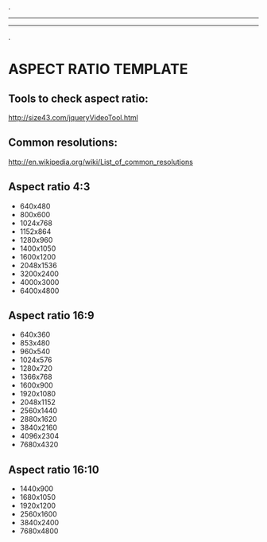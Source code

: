 .
***
***
.
# <a name="aspect-ratio-template"></a>ASPECT RATIO TEMPLATE
## Tools to check aspect ratio:
http://size43.com/jqueryVideoTool.html

## Common resolutions:
http://en.wikipedia.org/wiki/List_of_common_resolutions

## Aspect ratio 4:3
* 640x480
* 800x600
* 1024x768
* 1152x864
* 1280x960
* 1400x1050
* 1600x1200
* 2048x1536
* 3200x2400
* 4000x3000
* 6400x4800

## Aspect ratio 16:9
* 640x360
* 853x480
* 960x540
* 1024x576
* 1280x720
* 1366x768
* 1600x900
* 1920x1080
* 2048x1152
* 2560x1440
* 2880x1620
* 3840x2160
* 4096x2304
* 7680x4320

## Aspect ratio 16:10
* 1440x900
* 1680x1050
* 1920x1200
* 2560x1600
* 3840x2400
* 7680x4800
